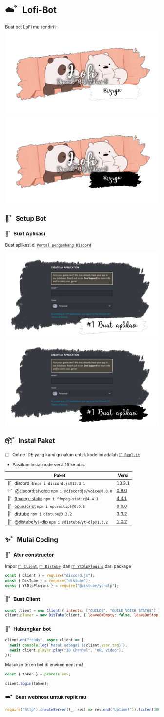 # ☁️゛Lofi-Bot
Buat bot LoFi mu sendiri✨
![Lofi](./assets/lofi_black.png#gh-dark-mode-only)
![Lofi](./assets/lofi_white.png#gh-light-mode-only)

## 🍉゛Setup Bot
### 🥥゛Buat Aplikasi

Buat aplikasi di [`Portal pengembang Discord`](https://discord.com/developers/applications)

![Application](./assets/aplikasi_dark.png#gh-dark-mode-only)
![Application](./assets/aplikasi_light.png#gh-light-mode-only)
## 📦゛Instal Paket
- [ ] Online IDE yang kami gunakan untuk kode ini adalah [`🍫゛Repl.it`](https://replit.com)
 - Pastikan instal node versi 16 ke atas

| Paket | Versi |
| - | - |
| 🥥゛[discord.js](https://www.npmjs.com/package/discord.js) `npm i discord.js@13.3.1` | [13.3.1](https://www.npmjs.com/package/discord.js/v/13.3.1) |
| ✨゛[@discordjs/voice](https://www.npmjs.com/package/@discordjs/voice) `npm i @discordjs/voice@0.8.0` | [0.8.0](https://www.npmjs.com/package/@discordjs/voice/v/0.8.0)|
| 🍃゛[ffmpeg-static](https://www.npmjs.com/package/ffmpeg-static) `npm i ffmpeg-static@4.4.1` | [4.4.1](https://www.npmjs.com/package/ffmpeg-static/v/4.4.1) |
| 🌸゛[opusscript](https://www.npmjs.com/package/opusscript) `npm i opussctipt@0.0.8` | [0.0.8](https://www.npmjs.com/package/opusscript/v/0.0.8) |
| 🌙゛[distube](https://www.npmjs.com/package/distube) `npm i distube@3.3.2` | [3.3.2](https://www.npmjs.com/package/distube/v/3.3.2) |
| 🌴゛[@distube/yt-dlp](https://www.npmjs.com/package/@distube/yt-dlp) `npm i @distube/yt-dlp@1.0.2` | [1.0.2](https://npmjs.com/package/@distube/yt-dlp/v/1.0.2) |

## ✨゛Mulai Coding

### 🍃゛Atur constructor
Impor [`🥥゛Client`](https://github.com/discordjs/discord.js/blob/main/packages/discord.js/src/client/Client.js), [`🌙゛Distube`](https://github.com/skick1234/DisTube/blob/main/src/DisTube.ts), dan [`🌴゛YtDlpPlugins`](https://github.com/distubejs/yt-dlp/blob/main/src/index.ts) dari package
```js
const { Client } = require("discord.js");
const { DisTube } = require("distube");
const { YtDlpPlugins } = require("@distube/yt-dlp");
```
### 🌸゛Buat Client
```js
const client = new Client({ intents: ["GUILDS", "GUILD_VOICE_STATES"] });
client.player = new DisTube(client, { leaveOnEmpty: false, leaveOnStop: false, youtubeDL: false, plugins: [new YtDlpPlugin()] });
```
### 🌙゛Hubungkan bot
```js
client.on("ready", async client => {
  await console.log(`Masuk sebagai ${client.user.tag}`);
  await client.player.play("ID Channel", "URL Video");
});
```
Masukan token bot di environment mu!
```js
const { token } = process.env;
```
```js
client.login(token);
```

### ☁️゛Buat webhost untuk replit mu
```js
require("http").createServer((_, res) => res.end("Uptime!")).listen(3000)
```
